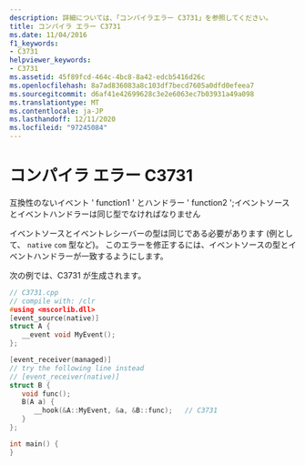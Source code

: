 ```yaml
---
description: 詳細については、「コンパイラエラー C3731」を参照してください。
title: コンパイラ エラー C3731
ms.date: 11/04/2016
f1_keywords:
- C3731
helpviewer_keywords:
- C3731
ms.assetid: 45f89fcd-464c-4bc8-8a42-edcb5416d26c
ms.openlocfilehash: 8a7ad836083a8c103df7becd7605a0dfd0efeea7
ms.sourcegitcommit: d6af41e42699628c3e2e6063ec7b03931a49a098
ms.translationtype: MT
ms.contentlocale: ja-JP
ms.lasthandoff: 12/11/2020
ms.locfileid: "97245084"
---
```

# <a name="compiler-error-c3731"></a>コンパイラ エラー C3731

互換性のないイベント ' function1 ' とハンドラー ' function2 ';イベントソースとイベントハンドラーは同じ型でなければなりません

イベントソースとイベントレシーバーの型は同じである必要があります (例として、 `native` `com` 型など)。 このエラーを修正するには、イベントソースの型とイベントハンドラーが一致するようにします。

次の例では、C3731 が生成されます。

```cpp
// C3731.cpp
// compile with: /clr
#using <mscorlib.dll>
[event_source(native)]
struct A {
   __event void MyEvent();
};

[event_receiver(managed)]
// try the following line instead
// [event_receiver(native)]
struct B {
   void func();
   B(A a) {
      __hook(&A::MyEvent, &a, &B::func);   // C3731
   }
};

int main() {
}
```
